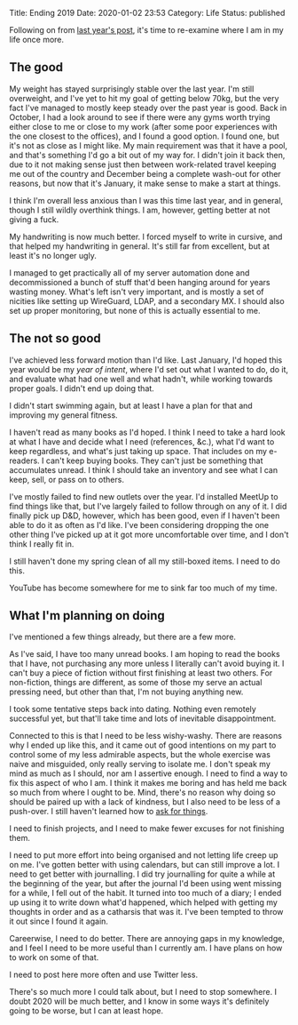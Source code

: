 Title: Ending 2019
Date: 2020-01-02 23:53
Category: Life
Status: published

Following on from [last year's post]({filename}/ending-2018.md), it's time to re-examine where I am in my life once more.

## The good

My weight has stayed surprisingly stable over the last year. I'm still overweight, and I've yet to hit my goal of getting below 70kg, but the very fact I've managed to mostly keep steady over the past year is good. Back in October, I had a look around to see if there were any gyms worth trying either close to me or close to my work (after some poor experiences with the one closest to the offices), and I found a good option. I found one, but it's not as close as I might like. My main requirement was that it have a pool, and that's something I'd go a bit out of my way for. I didn't join it back then, due to it not making sense just then between work-related travel keeping me out of the country and December being a complete wash-out for other reasons, but now that it's January, it make sense to make a start at things.

I think I'm overall less anxious than I was this time last year, and in general, though I still wildly overthink things. I am, however, getting better at not giving a fuck.

My handwriting is now much better. I forced myself to write in cursive, and that helped my handwriting in general. It's still far from excellent, but at least it's no longer ugly.

I managed to get practically all of my server automation done and decommissioned a bunch of stuff that'd been hanging around for years wasting money. What's left isn't very important, and is mostly a set of nicities like setting up WireGuard, LDAP, and a secondary MX. I should also set up proper monitoring, but none of this is actually essential to me.

## The not so good

I've achieved less forward motion than I'd like. Last January, I'd hoped this year would be my _year of intent_, where I'd set out what I wanted to do, do it, and evaluate what had one well and what hadn't, while working towards proper goals. I didn't end up doing that.

I didn't start swimming again, but at least I have a plan for that and improving my general fitness.

I haven't read as many books as I'd hoped. I think I need to take a hard look at what I have and decide what I need (references, &c.), what I'd want to keep regardless, and what's just taking up space. That includes on my e-readers. I can't keep buying books. They can't just be something that accumulates unread. I think I should take an inventory and see what I can keep, sell, or pass on to others.

I've mostly failed to find new outlets over the year. I'd installed MeetUp to find things like that, but I've largely failed to follow through on any of it. I did finally pick up D&D, however, which has been good, even if I haven't been able to do it as often as I'd like. I've been considering dropping the one other thing I've picked up at it got more uncomfortable over time, and I don't think I really fit in.

I still haven't done my spring clean of all my still-boxed items. I need to do this.

YouTube has become somewhere for me to sink far too much of my time.

## What I'm planning on doing

I've mentioned a few things already, but there are a few more.

As I've said, I have too many unread books. I am hoping to read the books that I have, not purchasing any more unless I literally can't avoid buying it. I can't buy a piece of fiction without first finishing at least two others. For non-fiction, things are different, as some of those my serve an actual pressing need, but other than that, I'm not buying anything new.

I took some tentative steps back into dating. Nothing even remotely successful yet, but that'll take time and lots of inevitable disappointment.

Connected to this is that I need to be less wishy-washy. There are reasons why I ended up like this, and it came out of good intentions on my part to control some of my less admirable aspects, but the whole exercise was naive and misguided, only really serving to isolate me. I don't speak my mind as much as I should, nor am I assertive enough. I need to find a way to fix this aspect of who I am. I think it makes me boring and has held me back so much from where I ought to be. Mind, there's no reason why doing so should be paired up with a lack of kindness, but I also need to be less of a push-over. I still haven't learned how to [ask for things]({filename}/on-asking-for-things.md).

I need to finish projects, and I need to make fewer excuses for not finishing them.

I need to put more effort into being organised and not letting life creep up on me. I've gotten better with using calendars, but can still improve a lot. I need to get better with journalling. I did try journalling for quite a while at the beginning of the year, but after the journal I'd been using went missing for a while, I fell out of the habit. It turned into too much of a diary; I ended up using it to write down what'd happened, which helped with getting my thoughts in order and as a catharsis that was it. I've been tempted to throw it out since I found it again.

Careerwise, I need to do better. There are annoying gaps in my knowledge, and I feel I need to be more useful than I currently am. I have plans on how to work on some of that.

I need to post here more often and use Twitter less.

There's so much more I could talk about, but I need to stop somewhere. I doubt 2020 will be much better, and I know in some ways it's definitely going to be worse, but I can at least hope.
